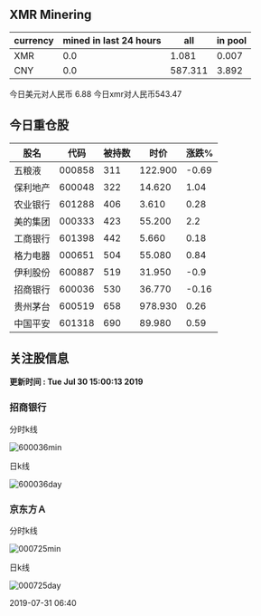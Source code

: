 ## XMR Minering

|currency|mined in last 24 hours|all|in pool|
|---|---|---|---|
|XMR|0.0|1.081|0.007|
|CNY|0.0|587.311|3.892|

今日美元对人民币 6.88	今日xmr对人民币543.47


## 今日重仓股 

|股名|代码|被持数|时价|涨跌%|
|---|---|---|---|---|
|五粮液|000858|311|122.900|-0.69|
|保利地产|600048|322|14.620|1.04|
|农业银行|601288|406|3.610|0.28|
|美的集团|000333|423|55.200|2.2|
|工商银行|601398|442|5.660|0.18|
|格力电器|000651|504|55.080|0.84|
|伊利股份|600887|519|31.950|-0.9|
|招商银行|600036|530|36.770|-0.16|
|贵州茅台|600519|658|978.930|0.26|
|中国平安|601318|690|89.980|0.59|

## 关注股信息
**更新时间 : Tue Jul 30 15:00:13 2019**
### 招商银行 
分时k线

![600036min](http://image.sinajs.cn/newchart/min/n/sh600036.gif)

日k线

![600036day](http://image.sinajs.cn/newchart/daily/n/sh600036.gif)

### 京东方Ａ 
分时k线

![000725min](http://image.sinajs.cn/newchart/min/n/sz000725.gif)

日k线

![000725day](http://image.sinajs.cn/newchart/daily/n/sz000725.gif)

2019-07-31 06:40